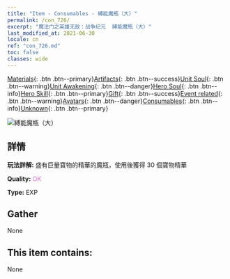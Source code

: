 ```yaml
---
title: "Item - Consumables - 縛能魔瓶（大）"
permalink: /con_726/
excerpt: "魔法门之英雄无敌：战争纪元  縛能魔瓶（大）"
last_modified_at: 2021-06-30
locale: cn
ref: "con_726.md"
toc: false
classes: wide
---
```

 [Materials](/ItemsCN/){: .btn .btn--primary}[Artifacts](/ItemsCN/Artifacts/){: .btn .btn--success}[Unit Soul](/ItemsCN/UnitSoul/){: .btn .btn--warning}[Unit Awakening](/ItemsCN/UnitAwakening/){: .btn .btn--danger}[Hero Soul](/ItemsCN/HeroSoul/){: .btn .btn--info}[Hero Skill](/ItemsCN/HeroSkill/){: .btn .btn--primary}[Gift](/ItemsCN/Gift/){: .btn .btn--success}[Event related](/ItemsCN/Events/){: .btn .btn--warning}[Avatars](/ItemsCN/Avatars/){: .btn .btn--danger}[Consumables](/ItemsCN/Consumables/){: .btn .btn--info}[Unknown](/ItemsCN/Unknown/){: .btn .btn--primary}

 ![縛能魔瓶（大）](/images/t/i_522.png)

## 詳情
 **玩法詳解:** 盛有巨量寶物的精華的魔瓶，使用後獲得 30 個寶物精華

 **Quality:** <span style="color: #DA70D6">OK</span>

 **Type:** EXP

## Gather

  None

## This item contains:

  None

